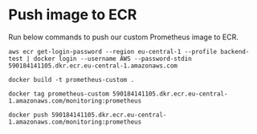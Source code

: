 # Push image to ECR
Run below commands to push our custom Prometheus image to ECR.
```
aws ecr get-login-password --region eu-central-1 --profile backend-test | docker login --username AWS --password-stdin 590184141105.dkr.ecr.eu-central-1.amazonaws.com
```

```
docker build -t prometheus-custom .
```

```
docker tag prometheus-custom 590184141105.dkr.ecr.eu-central-1.amazonaws.com/monitoring:prometheus
```

```
docker push 590184141105.dkr.ecr.eu-central-1.amazonaws.com/monitoring:prometheus
```